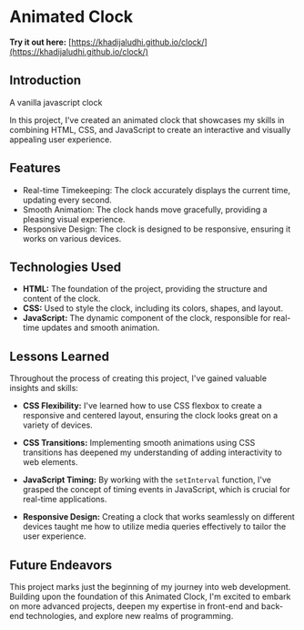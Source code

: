 # Animated Clock 
**Try it out here:** [https://khadijaludhi.github.io/clock/](https://khadijaludhi.github.io/clock/)

## Introduction
A vanilla javascript clock

In this project, I've created an animated clock that showcases my skills in combining HTML, CSS, and JavaScript to create an interactive and visually appealing user experience.

## Features

- Real-time Timekeeping: The clock accurately displays the current time, updating every second.
- Smooth Animation: The clock hands move gracefully, providing a pleasing visual experience.
- Responsive Design: The clock is designed to be responsive, ensuring it works on various devices.

## Technologies Used

- **HTML:** The foundation of the project, providing the structure and content of the clock.
- **CSS:** Used to style the clock, including its colors, shapes, and layout.
- **JavaScript:** The dynamic component of the clock, responsible for real-time updates and smooth animation.

## Lessons Learned

Throughout the process of creating this project, I've gained valuable insights and skills:

- **CSS Flexibility:** I've learned how to use CSS flexbox to create a responsive and centered layout, ensuring the clock looks great on a variety of devices.

- **CSS Transitions:** Implementing smooth animations using CSS transitions has deepened my understanding of adding interactivity to web elements.

- **JavaScript Timing:** By working with the `setInterval` function, I've grasped the concept of timing events in JavaScript, which is crucial for real-time applications.

- **Responsive Design:** Creating a clock that works seamlessly on different devices taught me how to utilize media queries effectively to tailor the user experience.

## Future Endeavors

This project marks just the beginning of my journey into web development. Building upon the foundation of this Animated Clock, I'm excited to embark on more advanced projects, deepen my expertise in front-end and back-end technologies, and explore new realms of programming. 
